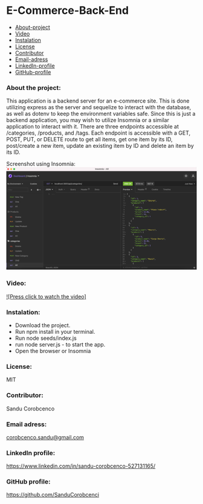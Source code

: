 # E-Commerce-Back-End

* [About-project](#Description)
* [Video](#Video)
* [Instalation](#Instalation)
* [License](#License)
* [Contributor](#Contributor)
* [Email-adress](#Email)
* [LinkedIn-profile](#LinkedIn-profile)
* [GitHub-profile](#GitHub-profile)

   
### About the project:
  This application is a backend server for an e-commerce site. This is done utilizing express as the server and sequelize to interact with the database, as well as dotenv to keep the environment variables safe. Since this is just a backend application, you may wish to utilize Insomnia or a similar application to interact with it. There are three endpoints accessible at /categories, /products, and /tags. Each endpoint is accessible with a GET, POST, PUT, or DELETE route to get all items, get one item by its ID, post/create a new item, update an existing item by ID and delete an item by its ID.

Screenshot using Insomnia: 
![Picture](./img/insomnia.png)


### Video:
[![Press click to watch the video]](https://drive.google.com/file/d/13slVP5oHZlkSmrV1J-vgenAtaMECSnHS/view)

### Instalation:
* Download the project.
* Run npm install  in your terminal.
* Run node seeds/index.js
* run node server.js - to start the app.
* Open the browser or Insomnia 

### License:
MIT

### Contributor:
Sandu Corobcenco

### Email adress:
corobcenco.sandu@gmail.com

### LinkedIn profile:
https://www.linkedin.com/in/sandu-corobcenco-527131165/

### GitHub profile:
https://github.com/SanduCorobcenci
